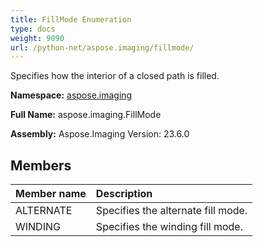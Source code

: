 ```yaml
---
title: FillMode Enumeration
type: docs
weight: 9090
url: /python-net/aspose.imaging/fillmode/
---
```


Specifies how the interior of a closed path is filled.

**Namespace:** [aspose.imaging](/imaging/python-net/aspose.imaging/)

**Full Name:** aspose.imaging.FillMode

**Assembly:**  Aspose.Imaging Version: 23.6.0

## **Members**
|**Member name**|**Description**|
| :- | :- |
|ALTERNATE|Specifies the alternate fill mode.|
|WINDING|Specifies the winding fill mode.|
